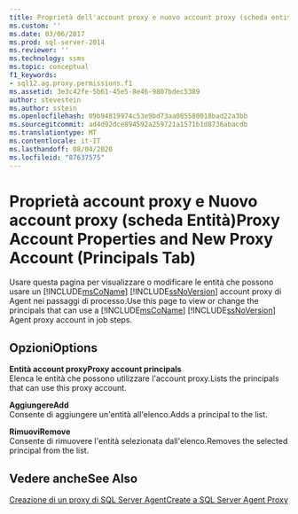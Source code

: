 ```yaml
---
title: Proprietà dell'account proxy e nuovo account proxy (scheda entità) | Microsoft Docs
ms.custom: ''
ms.date: 03/06/2017
ms.prod: sql-server-2014
ms.reviewer: ''
ms.technology: ssms
ms.topic: conceptual
f1_keywords:
- sql12.ag.proxy.permissions.f1
ms.assetid: 3e3c42fe-5b61-45e5-8e46-9807bdec5389
author: stevestein
ms.author: sstein
ms.openlocfilehash: 09b94819974c53e9bd73aa085580018bad22a3bb
ms.sourcegitcommit: ad4d92dce894592a259721a1571b1d8736abacdb
ms.translationtype: MT
ms.contentlocale: it-IT
ms.lasthandoff: 08/04/2020
ms.locfileid: "87637575"
---
```

# <a name="proxy-account-properties-and-new-proxy-account-principals-tab"></a><span data-ttu-id="54f75-102">Proprietà account proxy e Nuovo account proxy (scheda Entità)</span><span class="sxs-lookup"><span data-stu-id="54f75-102">Proxy Account Properties and New Proxy Account (Principals Tab)</span></span>
  <span data-ttu-id="54f75-103">Usare questa pagina per visualizzare o modificare le entità che possono usare un [!INCLUDE[msCoName](../../includes/msconame-md.md)] [!INCLUDE[ssNoVersion](../../includes/ssnoversion-md.md)] account proxy di Agent nei passaggi di processo.</span><span class="sxs-lookup"><span data-stu-id="54f75-103">Use this page to view or change the principals that can use a [!INCLUDE[msCoName](../../includes/msconame-md.md)] [!INCLUDE[ssNoVersion](../../includes/ssnoversion-md.md)] Agent proxy account in job steps.</span></span>  
  
## <a name="options"></a><span data-ttu-id="54f75-104">Opzioni</span><span class="sxs-lookup"><span data-stu-id="54f75-104">Options</span></span>  
 <span data-ttu-id="54f75-105">**Entità account proxy**</span><span class="sxs-lookup"><span data-stu-id="54f75-105">**Proxy account principals**</span></span>  
 <span data-ttu-id="54f75-106">Elenca le entità che possono utilizzare l'account proxy.</span><span class="sxs-lookup"><span data-stu-id="54f75-106">Lists the principals that can use this proxy account.</span></span>  
  
 <span data-ttu-id="54f75-107">**Aggiungere**</span><span class="sxs-lookup"><span data-stu-id="54f75-107">**Add**</span></span>  
 <span data-ttu-id="54f75-108">Consente di aggiungere un'entità all'elenco.</span><span class="sxs-lookup"><span data-stu-id="54f75-108">Adds a principal to the list.</span></span>  
  
 <span data-ttu-id="54f75-109">**Rimuovi**</span><span class="sxs-lookup"><span data-stu-id="54f75-109">**Remove**</span></span>  
 <span data-ttu-id="54f75-110">Consente di rimuovere l'entità selezionata dall'elenco.</span><span class="sxs-lookup"><span data-stu-id="54f75-110">Removes the selected principal from the list.</span></span>  
  
## <a name="see-also"></a><span data-ttu-id="54f75-111">Vedere anche</span><span class="sxs-lookup"><span data-stu-id="54f75-111">See Also</span></span>  
 [<span data-ttu-id="54f75-112">Creazione di un proxy di SQL Server Agent</span><span class="sxs-lookup"><span data-stu-id="54f75-112">Create a SQL Server Agent Proxy</span></span>](create-a-sql-server-agent-proxy.md)  
  
  
